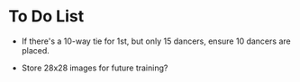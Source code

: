 # To Do List

* If there's a 10-way tie for 1st, but only 15 dancers, ensure
10 dancers are placed.

* Store 28x28 images for future training?